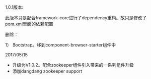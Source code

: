 1.0.1版本:

此版本只是配合framework-core进行了dependency重构。故只是修改了pom.xml里面的依赖配置

删除：

1） Bootstrap。移到component-browser-starter组件中

2017/05/15

+ 升级为V1.0.2。配合zookeeper组件引入带来的一系列组件升级
+ 添加dangdang zookeeper support